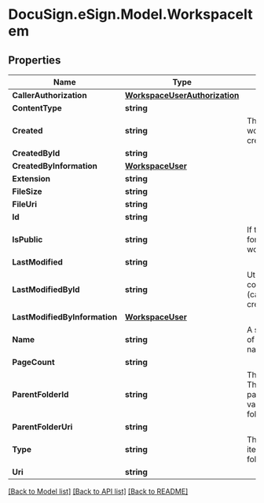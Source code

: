 # DocuSign.eSign.Model.WorkspaceItem
## Properties

Name | Type | Description | Notes
------------ | ------------- | ------------- | -------------
**CallerAuthorization** | [**WorkspaceUserAuthorization**](WorkspaceUserAuthorization.md) |  | [optional] 
**ContentType** | **string** |  | [optional] 
**Created** | **string** | The UTC DateTime when the workspace item was created. | [optional] 
**CreatedById** | **string** |  | [optional] 
**CreatedByInformation** | [**WorkspaceUser**](WorkspaceUser.md) |  | [optional] 
**Extension** | **string** |  | [optional] 
**FileSize** | **string** |  | [optional] 
**FileUri** | **string** |  | [optional] 
**Id** | **string** |  | [optional] 
**IsPublic** | **string** |  If true, this supersedes need for bit mask permission with workspaceUserAuthorization | [optional] 
**LastModified** | **string** |  | [optional] 
**LastModifiedById** | **string** | Utc date and time the comment was last updated (can only be done by creator) | [optional] 
**LastModifiedByInformation** | [**WorkspaceUser**](WorkspaceUser.md) |  | [optional] 
**Name** | **string** | A simple string description of the item, such as a file name or a folder name. | [optional] 
**PageCount** | **string** |  | [optional] 
**ParentFolderId** | **string** | The ID of the parent folder. This is the GUID of the parent folder, or the special value &#39;root&#39; for the root folder. | [optional] 
**ParentFolderUri** | **string** |  | [optional] 
**Type** | **string** | The type of the workspace item. Valid values are file, folder. | [optional] 
**Uri** | **string** |  | [optional] 

[[Back to Model list]](../README.md#documentation-for-models) [[Back to API list]](../README.md#documentation-for-api-endpoints) [[Back to README]](../README.md)

